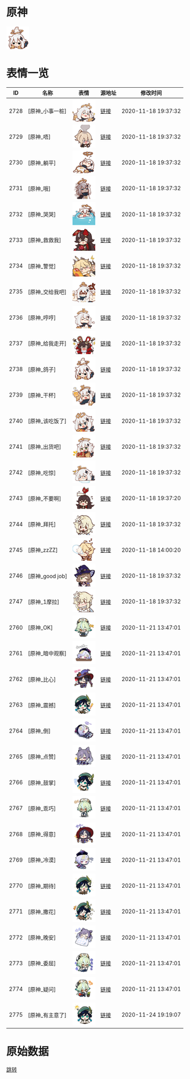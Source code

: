 # 原神

<img src="./cover.png" height="60" alt="cover" />

# 表情一览

|ID|名称|表情|源地址|修改时间|
|----|----|----|----|----|
|2728|[原神_小事一桩]|<img src="./pic/002728_%5B原神_小事一桩%5D.png" height="60" alt="小事一桩"/>|[链接](http://i0.hdslb.com/bfs/emote/c52cddcb4d454af38d339c033c4a06160e6ba789.png)|2020-11-18 19:37:32|
|2729|[原神_唔]|<img src="./pic/002729_%5B原神_唔%5D.png" height="60" alt="唔"/>|[链接](http://i0.hdslb.com/bfs/emote/f00164e1fdb73d4aa84b2741d343d10a89a8a2ed.png)|2020-11-18 19:37:32|
|2730|[原神_躺平]|<img src="./pic/002730_%5B原神_躺平%5D.png" height="60" alt="躺平"/>|[链接](http://i0.hdslb.com/bfs/emote/7067e7e2b589e7156be66901be9a73834ecdc25c.png)|2020-11-18 19:37:32|
|2731|[原神_哦]|<img src="./pic/002731_%5B原神_哦%5D.png" height="60" alt="哦"/>|[链接](http://i0.hdslb.com/bfs/emote/4b8b6f0e451c600abf2d83560125d03cfa97fe28.png)|2020-11-18 19:37:32|
|2732|[原神_哭哭]|<img src="./pic/002732_%5B原神_哭哭%5D.png" height="60" alt="哭哭"/>|[链接](http://i0.hdslb.com/bfs/emote/d800294a99034af28160bc6e98e7a59c55e60bc8.png)|2020-11-18 19:37:32|
|2733|[原神_救救我]|<img src="./pic/002733_%5B原神_救救我%5D.png" height="60" alt="救救我"/>|[链接](http://i0.hdslb.com/bfs/emote/49867dd30eb6a1699b9f64ae5316137c96d6280f.png)|2020-11-18 19:37:32|
|2734|[原神_警觉]|<img src="./pic/002734_%5B原神_警觉%5D.png" height="60" alt="警觉"/>|[链接](http://i0.hdslb.com/bfs/emote/4d03eb99263d1d85c5c820ad046b8a9549f246a9.png)|2020-11-18 19:37:32|
|2735|[原神_交给我吧]|<img src="./pic/002735_%5B原神_交给我吧%5D.png" height="60" alt="交给我吧"/>|[链接](http://i0.hdslb.com/bfs/emote/b09408f0a92ca5367e0ccffeb3389c5f19369817.png)|2020-11-18 19:37:32|
|2736|[原神_哼哼]|<img src="./pic/002736_%5B原神_哼哼%5D.png" height="60" alt="哼哼"/>|[链接](http://i0.hdslb.com/bfs/emote/62d09fa482842dabbd4a51176abc0ec20a64a359.png)|2020-11-18 19:37:32|
|2737|[原神_给我走开]|<img src="./pic/002737_%5B原神_给我走开%5D.png" height="60" alt="给我走开"/>|[链接](http://i0.hdslb.com/bfs/emote/c0a9f2bea10fdf763b4fbe3874ee254d61916711.png)|2020-11-18 19:37:32|
|2738|[原神_鸽子]|<img src="./pic/002738_%5B原神_鸽子%5D.png" height="60" alt="鸽子"/>|[链接](http://i0.hdslb.com/bfs/emote/d03a8f9f490eb007aae2d826f9143e3a29a3be5a.png)|2020-11-18 19:37:32|
|2739|[原神_干杯]|<img src="./pic/002739_%5B原神_干杯%5D.png" height="60" alt="干杯"/>|[链接](http://i0.hdslb.com/bfs/emote/966f0b307bf4d07e81162dc32bf1e71c83bf997a.png)|2020-11-18 19:37:32|
|2740|[原神_该吃饭了]|<img src="./pic/002740_%5B原神_该吃饭了%5D.png" height="60" alt="该吃饭了"/>|[链接](http://i0.hdslb.com/bfs/emote/34fb6a22facd0f7d6d4a4e1be50e96f120ae7054.png)|2020-11-18 19:37:32|
|2741|[原神_出货吧]|<img src="./pic/002741_%5B原神_出货吧%5D.png" height="60" alt="出货吧"/>|[链接](http://i0.hdslb.com/bfs/emote/a087fb84524b6ffda6fa0385b09065c472432cd7.png)|2020-11-18 19:37:32|
|2742|[原神_吃惊]|<img src="./pic/002742_%5B原神_吃惊%5D.png" height="60" alt="吃惊"/>|[链接](http://i0.hdslb.com/bfs/emote/d8d07498a567ea109a8fc4b58ffccdc33643cd99.png)|2020-11-18 19:37:32|
|2743|[原神_不要啊]|<img src="./pic/002743_%5B原神_不要啊%5D.png" height="60" alt="不要啊"/>|[链接](http://i0.hdslb.com/bfs/emote/8ea92be976beb8126adc7cabc2aa7f2b02b9bee2.png)|2020-11-18 19:37:20|
|2744|[原神_拜托]|<img src="./pic/002744_%5B原神_拜托%5D.png" height="60" alt="拜托"/>|[链接](http://i0.hdslb.com/bfs/emote/2f2817b84caf9d81fdce171d18a3f99983f1ec64.png)|2020-11-18 19:37:32|
|2745|[原神_zzZZ]|<img src="./pic/002745_%5B原神_zzZZ%5D.png" height="60" alt="zzZZ"/>|[链接](http://i0.hdslb.com/bfs/emote/3c9d996ac0ed9dd8eaefbd00e6f90a0f21656b3f.png)|2020-11-18 14:00:20|
|2746|[原神_good job]|<img src="./pic/002746_%5B原神_good job%5D.png" height="60" alt="good job"/>|[链接](http://i0.hdslb.com/bfs/emote/dd7666d93cd8f78c58ce5975133582a107b8d286.png)|2020-11-18 19:37:32|
|2747|[原神_1摩拉]|<img src="./pic/002747_%5B原神_1摩拉%5D.png" height="60" alt="1摩拉"/>|[链接](http://i0.hdslb.com/bfs/emote/c77cafc89695d148ccda4d6965698d9ae6a6802d.png)|2020-11-18 19:37:32|
|2760|[原神_OK]|<img src="./pic/002760_%5B原神_OK%5D.png" height="60" alt="OK"/>|[链接](http://i0.hdslb.com/bfs/emote/cd9a2b4c2972dfcab81964f37a652b38fe88d0e7.png)|2020-11-21 13:47:01|
|2761|[原神_暗中观察]|<img src="./pic/002761_%5B原神_暗中观察%5D.png" height="60" alt="暗中观察"/>|[链接](http://i0.hdslb.com/bfs/emote/2532af22d65cf83f0630118c018cd08796558405.png)|2020-11-21 13:47:01|
|2762|[原神_比心]|<img src="./pic/002762_%5B原神_比心%5D.png" height="60" alt="比心"/>|[链接](http://i0.hdslb.com/bfs/emote/8dbfe314096199a65360df01ccf06e06073b3869.png)|2020-11-21 13:47:01|
|2763|[原神_震撼]|<img src="./pic/002763_%5B原神_震撼%5D.png" height="60" alt="震撼"/>|[链接](http://i0.hdslb.com/bfs/emote/2fbf21300ca4ed47f763698364458fb8dad0f755.png)|2020-11-21 13:47:01|
|2764|[原神_倒]|<img src="./pic/002764_%5B原神_倒%5D.png" height="60" alt="倒"/>|[链接](http://i0.hdslb.com/bfs/emote/d7b114b8d812ec97de10626cb73daaac98000544.png)|2020-11-21 13:47:01|
|2765|[原神_点赞]|<img src="./pic/002765_%5B原神_点赞%5D.png" height="60" alt="点赞"/>|[链接](http://i0.hdslb.com/bfs/emote/091572b59ea3251288b254abbe88a0f3c20cdffe.png)|2020-11-21 13:47:01|
|2766|[原神_鼓掌]|<img src="./pic/002766_%5B原神_鼓掌%5D.png" height="60" alt="鼓掌"/>|[链接](http://i0.hdslb.com/bfs/emote/c8f852c86219833aae92e739c8b68857f5269aa7.png)|2020-11-21 13:47:01|
|2767|[原神_乖巧]|<img src="./pic/002767_%5B原神_乖巧%5D.png" height="60" alt="乖巧"/>|[链接](http://i0.hdslb.com/bfs/emote/53a51820cfe3ee3918cecffd5515719c97f2dcbf.png)|2020-11-21 13:47:01|
|2768|[原神_得意]|<img src="./pic/002768_%5B原神_得意%5D.png" height="60" alt="得意"/>|[链接](http://i0.hdslb.com/bfs/emote/05fbec74a04c03cbf6c5af702c7436a7a2e9143d.png)|2020-11-21 13:47:01|
|2769|[原神_冷漠]|<img src="./pic/002769_%5B原神_冷漠%5D.png" height="60" alt="冷漠"/>|[链接](http://i0.hdslb.com/bfs/emote/8c3c8ff85d18d7e839c5247526ce15c60bceddc0.png)|2020-11-21 13:47:01|
|2770|[原神_期待]|<img src="./pic/002770_%5B原神_期待%5D.png" height="60" alt="期待"/>|[链接](http://i0.hdslb.com/bfs/emote/650cfaaaef9b9ec06b8fd6c156bfe395879c60be.png)|2020-11-21 13:47:01|
|2771|[原神_撒花]|<img src="./pic/002771_%5B原神_撒花%5D.png" height="60" alt="撒花"/>|[链接](http://i0.hdslb.com/bfs/emote/046e0fa34668c4174617e6ba67744ce16100fe47.png)|2020-11-21 13:47:01|
|2772|[原神_晚安]|<img src="./pic/002772_%5B原神_晚安%5D.png" height="60" alt="晚安"/>|[链接](http://i0.hdslb.com/bfs/emote/5f25c60f015ed45f82b3276f93a819dfac6b61f8.png)|2020-11-21 13:47:01|
|2773|[原神_委屈]|<img src="./pic/002773_%5B原神_委屈%5D.png" height="60" alt="委屈"/>|[链接](http://i0.hdslb.com/bfs/emote/7db56d34892314ac9ac6eedf4115bc2362bf1c4d.png)|2020-11-21 13:47:01|
|2774|[原神_疑问]|<img src="./pic/002774_%5B原神_疑问%5D.png" height="60" alt="疑问"/>|[链接](http://i0.hdslb.com/bfs/emote/9a3ed71cb7779710b072069e050d70096adba232.png)|2020-11-21 13:47:01|
|2775|[原神_有主意了]|<img src="./pic/002775_%5B原神_有主意了%5D.png" height="60" alt="有主意了"/>|[链接](http://i0.hdslb.com/bfs/emote/08e473ea5ad8a1a40e51b7446d2e4ade1e5f05eb.png)|2020-11-24 19:19:07|

# 原始数据

[跳转](./raw.json)

